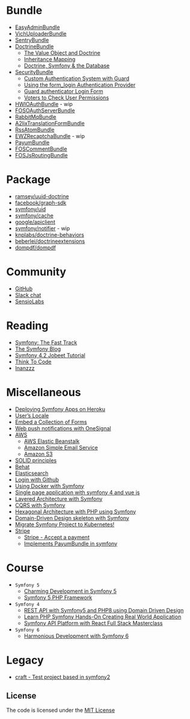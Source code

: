# Bundle 
- [EasyAdminBundle](https://github.com/habibun/easy-admin-bundle)
- [VichUploaderBundle](https://github.com/habibun/vich-uploader-bundle)
- [SentryBundle](https://github.com/habibun/sentry-symfony)
- [DoctrineBundle](https://github.com/habibun/doctrine-bundle)
  -  [The Value Object and Doctrine](https://github.com/habibun/doctrine-bundle/tree/feature-value-object)
  -  [Inheritance Mapping](https://github.com/habibun/doctrine-bundle/tree/feature-inheritance-mapping)
  -  [Doctrine, Symfony & the Database](https://github.com/habibun/doctrine-bundle/tree/symfony-doctrine)
- [SecurityBundle](https://github.com/symfony/security-bundle)
  - [Custom Authentication System with Guard](https://github.com/habibun/symfony-security/tree/feature-custom-authentication-system-with-guard)
  - [Using the form_login Authentication Provider](https://github.com/habibun/symfony-security/tree/feature-form-login-authenticator)
  - [Guard authenticator Login Form](https://github.com/habibun/symfony-security/tree/feature-form-login)
  - [Voters to Check User Permissions](https://github.com/habibun/symfony-security/tree/feature-voter)
- [HWIOAuthBundle](https://github.com/habibun/hwio-auth-bundle) - wip
- [FOSOAuthServerBundle](https://github.com/habibun/fos-oauth-server-bundle)
- [RabbitMqBundle](https://github.com/habibun/rabbit-mq-bundle)
- [A2lixTranslationFormBundle](https://github.com/habibun/a2lix-translation-form-bundle)
- [RssAtomBundle](https://github.com/habibun/debril-rss-atom-bundle)
- [EWZRecaptchaBundle](https://github.com/habibun/excelwebzone-recaptcha-bundle) - wip
- [PayumBundle](https://github.com/habibun/payum-payum-bundle)
- [FOSCommentBundle](https://github.com/habibun/fos-comment-bundle)
- [FOSJsRoutingBundle](https://github.com/habibun/fos-js-routing-bundle)

# Package
- [ramsey/uuid-doctrine](https://github.com/habibun/ramsey-uuid-doctrine)
- [facebook/graph-sdk](https://github.com/habibun/facebook-graph-sdk)
- [symfony/uid](https://github.com/habibun/symfony-uid)
- [symfony/cache](https://github.com/habibun/symfony-cache)
- [google/apiclient](https://github.com/habibun/google-apiclient)
- [symfony/notifier](https://github.com/habibun/symfony-notifier) - wip
- [knplabs/doctrine-behaviors](https://github.com/habibun/a2lix-translation-form-bundle)
- [beberlei/doctrineextensions](https://github.com/habibun/beberlei-doctrine-extensions)
- [dompdf/dompdf](https://github.com/habibun/dompdf-dompdf)


# Community
- [GitHub](https://github.com/symfony/symfony/discussions)
- [Slack chat](https://symfony.com/slack)
- [SensioLabs](https://sensiolabs.com/)


# Reading
- [Symfony: The Fast Track](https://symfony.com/book)
- [The Symfony Blog](https://symfony.com/blog/)
- [Symfony 4.2 Jobeet Tutorial](https://jobeet-tutorial.readthedocs.io/en/latest/)
- [Think To Code](https://www.thinktocode.com/)
- [Inanzzz](http://www.inanzzz.com/index.php/posts/symfony)


# Miscellaneous
- [Deploying Symfony Apps on Heroku](https://github.com/habibun/symfony-heroku)
- [User’s Locale](https://github.com/habibun/symfony-user-locale)
- [Embed a Collection of Forms](https://github.com/habibun/symfony-collection-of-forms)
- [Web push notifications with OneSignal](https://github.com/habibun/symfony-one-signal)
- [AWS](https://github.com/habibun/aws)
  - [AWS Elastic Beanstalk](https://github.com/habibun/aws/tree/feature-elastic-beanstalk)
  - [Amazon Simple Email Service](https://github.com/habibun/symfony-notifier)
  - [Amazon S3](https://github.com/habibun/vich-uploader-bundle)
- [SOLID principles](https://github.com/habibun/solid)
- [Behat](https://github.com/habibun/behat)
- [Elasticsearch](https://github.com/habibun/elasticsearch)
- [Login with Github](https://github.com/habibun/login-with-github)
- [Using Docker with Symfony](https://github.com/habibun/symfony-docker)
- [Single page application with symfony 4 and vue js](https://github.com/habibun/symfony-vue)
- [Layered Architecture with Symfony](https://github.com/habibun/layered-architecture)
- [CQRS with Symfony](https://github.com/habibun/cqrs)
- [Hexagonal Architecture with PHP using Symfony](https://github.com/habibun/hexagonal-architecture)
- [Domain-Driven Design skeleton with Symfony](https://github.com/habibun/ddd-skeleton)
- [Migrate Symfony Project to Kubernetes!](https://github.com/habibun/kubernetes)
- [Stripe](https://github.com/habibun/stripe)
  - [Stripe - Accept a payment](https://github.com/habibun/stripe/tree/gary-clarke)
  - [Implements PayumBundle in symfony](https://github.com/habibun/payum-payum-bundle)


# Course
- `Symfony 5` 
  - [Charming Development in Symfony 5](https://github.com/habibun/symfony-5)
  - [Symfony 5 PHP Framework](https://github.com/habibun/symfony-5-php-framework)
- `Symfony 4` 
  - [REST API with Symfony5 and PHP8 using Domain Driven Design](https://github.com/habibun/guess)
  - [Learn PHP Symfony Hands-On Creating Real World Application](https://github.com/habibun/symfony-hands-on)
  - [Symfony API Platform with React Full Stack Masterclass](https://github.com/habibun/api-platform)
- `Symfony 6` 
  - [Harmonious Development with Symfony 6](https://github.com/habibun/symfony-6)

# Legacy
- [craft - Test project based in symfony2](https://github.com/habibun/craft)


## License
The code is licensed under the [MIT License](https://github.com/habibun/symfony/blob/master/LICENSE)
